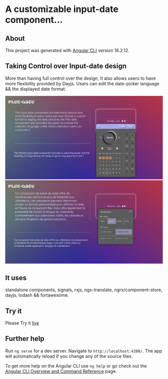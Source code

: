 # A customizable input-date component...

## About

This project was generated with [Angular CLI](https://github.com/angular/angular-cli) version 16.2.12.

## Taking Control over Input-date design

More than having full control over the design, It also allows users to have more flexibility provided by Dayjs.
Users can edit the date-picker language && the displayed date format.

![date-picker-img](./src/assets/screenshots/date-picker_1.png)
![date-picker-settings-img](./src/assets/screenshots/date-picker_2.png)

## It uses

standalone components, signals, rxjs, ngx-translate, ngrx/component-store, dayjs, lodash && fortawesome.

## Try it

Please Try it [live](https://flex-date.web.app)

## Further help

Run `ng serve` for a dev server. Navigate to `http://localhost:4200/`. The app will automatically reload if you change any of the source files.

To get more help on the Angular CLI use `ng help` or go check out the [Angular CLI Overview and Command Reference](https://angular.io/cli) page.
